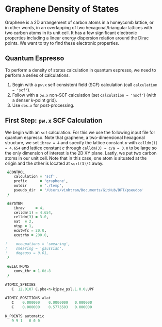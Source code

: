 # Graphene Density of States
Graphene is a 2D arrangement of carbon atoms in a honeycomb lattice, or in other words, in an overlapping of two hexagonal/triangular lattices with two carbon atoms in its unit cell. It has a few significant electronic properties including a linear energy dispersion relation around the Dirac points. We want to try to find these electronic properties. 

## Quantum Espresso
To perform a density of states calculation in quantum espresso, we need to perform a series of calculations. 
1. Begin with a `pw.x` self consistent field (SCF) calculation (call `calculation = 'scf'`). 
2. Follow with a `pw.x` non-SCF calculation (set `calculation = 'nscf'`) (with a denser *k*-point grid). 
3. Use `dos.x` for post-processing. 


## First Step: `pw.x` SCF Calculation
We begin with an `scf` calculation. For this we use the following input file for quantum espresso. Note that graphene, a two-dimensional hexagonal structure, we set `ibrav = 4` and specify the lattice constant *a* with `celldm(1) = 4.654` and lattice constant *c* through `celldm(3) = c/a = 3.0` to be large so the only dimension of interest is the 2D XY plane. Lastly, we put two carbon atoms in our unit cell. Note that in this case, one atom is situated at the origin and the other is located at `sqrt(3)/2` away. 

```fortran
 &CONTROL
    calculation = 'scf',
    prefix      = 'graphene',
    outdir      = './temp',
    pseudo_dir  = '/Users/vinhtran/Documents/GitHub/DFT/pseudos' 
 /

 &SYSTEM
    ibrav     = 4,
    celldm(1) = 4.654,
    celldm(3) = 3.0,
    nat  = 2,
    ntyp = 1,
    ecutwfc = 20.0,
    ecutrho = 200.0, 

!    occupations = 'smearing',
!    smearing = 'gaussian',
!    degauss = 0.01,
 /
 
 &ELECTRONS
    conv_thr = 1.0d-8
 /
 
ATOMIC_SPECIES
   C  12.0107 C.pbe-n-kjpaw_psl.1.0.0.UPF
   
ATOMIC_POSITIONS alat
   C    0.000000    0.0000000   0.000000
   C    0.000000    0.5773503   0.000000
   
K_POINTS automatic
   9 9 1   0 0 0
``` 
